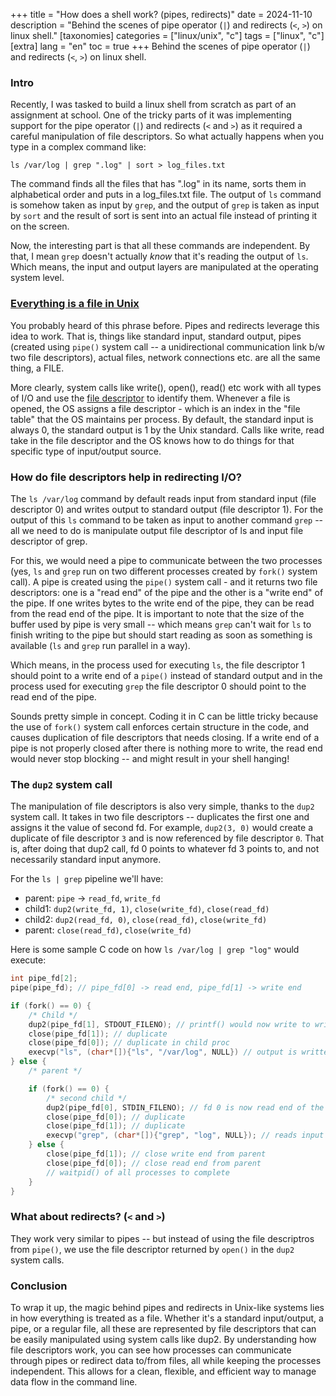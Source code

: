 +++
title = "How does a shell work? (pipes, redirects)"
date = 2024-11-10
description = "Behind the scenes of pipe operator (`|`) and redirects (`<`, `>`) on linux shell."
[taxonomies]
categories = ["linux/unix", "c"]
tags = ["linux", "c"]
[extra]
lang = "en"
toc = true
+++
Behind the scenes of pipe operator (`|`) and redirects (`<`, `>`) on linux shell.

### Intro

Recently, I was tasked to build a linux shell from scratch as part of an assignment at school. One of the tricky parts of it was implementing support for the pipe operator (`|`) and redirects (`<` and `>`) as it required a careful manipulation of file descriptors. So what actually happens when you type in a complex command like:

```shell
ls /var/log | grep ".log" | sort > log_files.txt
```

The command finds all the files that has ".log" in its name, sorts them in alphabetical order and puts in a log_files.txt file. The output of `ls` command is somehow taken as input by `grep`, and the output of `grep` is taken as input by `sort` and the result of sort is sent into an actual file instead of printing it on the screen.

Now, the interesting part is that all these commands are independent. By that, I mean `grep` doesn't actually _know_ that it's reading the output of `ls`. Which means, the input and output layers are manipulated at the operating system level.

### [Everything is a file in Unix](https://en.wikipedia.org/wiki/Everything_is_a_file)

You probably heard of this phrase before. Pipes and redirects leverage this idea to work. That is, things like standard input, standard output, pipes (created using `pipe()` system call -- a unidirectional communication link b/w two file descriptors), actual files, network connections etc. are all the same thing, a FILE.

More clearly, system calls like write(), open(), read() etc work with all types of I/O and use the [file descriptor](https://en.wikipedia.org/wiki/File_descriptor#:~:text=In%20Unix%20and%20Unix%2Dlike,a%20pipe%20or%20network%20socket.) to identify them. Whenever a file is opened, the OS assigns a file descriptor - which is an index in the "file table" that the OS maintains per process. By default, the standard input is always 0, the standard output is 1 by the Unix standard. Calls like write, read take in the file descriptor and the OS knows how to do things for that specific type of input/output source.

### How do file descriptors help in redirecting I/O?

The `ls /var/log` command by default reads input from standard input (file descriptor 0) and writes output to standard output (file descriptor 1). For the output of this `ls` command to be taken as input to another command `grep` -- all we need to do is manipulate output file descriptor of ls and input file descriptor of grep.

For this, we would need a pipe to communicate between the two processes (yes, `ls` and `grep` run on two different processes created by `fork()` system call). A pipe is created using the `pipe()` system call - and it returns two file descriptors: one is a "read end" of the pipe and the other is a "write end" of the pipe. If one writes bytes to the write end of the pipe, they can be read from the read end of the pipe. It is important to note that the size of the buffer used by pipe is very small -- which means `grep` can't wait for `ls` to finish writing to the pipe but should start reading as soon as something is available (`ls` and `grep` run parallel in a way).

Which means, in the process used for executing `ls`, the file descriptor 1 should point to a write end of a `pipe()` instead of standard output and in the process used for executing `grep` the file descriptor 0 should point to the read end of the pipe.

Sounds pretty simple in concept. Coding it in C can be little tricky because the use of `fork()` system call enforces certain structure in the code, and causes duplication of file descriptors that needs closing. If a write end of a pipe is not properly closed after there is nothing more to write, the read end would never stop blocking -- and might result in your shell hanging!

### The `dup2` system call

The manipulation of file descriptors is also very simple, thanks to the `dup2` system call. It takes in two file descriptors -- duplicates the first one and assigns it the value of second fd. For example, `dup2(3, 0)` would create a duplicate of file descriptor `3` and is now referenced by file descriptor `0`. That is, after doing that dup2 call, fd 0 points to whatever fd 3 points to, and not necessarily standard input anymore.

For the `ls | grep` pipeline we'll have:

* parent: `pipe` -> `read_fd`, `write_fd`
* child1: `dup2(write_fd, 1)`, `close(write_fd)`, `close(read_fd)`
* child2: `dup2(read_fd, 0)`, `close(read_fd)`, `close(write_fd)`
* parent: `close(read_fd)`, `close(write_fd)`


Here is some sample C code on how `ls /var/log | grep "log"` would execute:

```c
int pipe_fd[2];
pipe(pipe_fd); // pipe_fd[0] -> read end, pipe_fd[1] -> write end

if (fork() == 0) {
    /* Child */
    dup2(pipe_fd[1], STDOUT_FILENO); // printf() would now write to write end of the pipe for example
    close(pipe_fd[1]); // duplicate
    close(pipe_fd[0]); // duplicate in child proc
    execvp("ls", (char*[]){"ls", "/var/log", NULL}) // output is written to pipe_fd[1], can be read from pipe_fd[0]
} else {
    /* parent */

    if (fork() == 0) {
        /* second child */
        dup2(pipe_fd[0], STDIN_FILENO); // fd 0 is now read end of the pipe
        close(pipe_fd[0]); // duplicate
        close(pipe_fd[1]); // duplicate
        execvp("grep", (char*[]){"grep", "log", NULL}); // reads input from pipe_fd[0]
    } else {
        close(pipe_fd[1]); // close write end from parent
        close(pipe_fd[0]); // close read end from parent
        // waitpid() of all processes to complete
    }
}
```

### What about redirects? (`<` and `>`)

They work very similar to pipes -- but instead of using the file descriptros from `pipe()`, we use the file descriptor returned by `open()` in the `dup2` system calls.

### Conclusion

To wrap it up, the magic behind pipes and redirects in Unix-like systems lies in how everything is treated as a file. Whether it's a standard input/output, a pipe, or a regular file, all these are represented by file descriptors that can be easily manipulated using system calls like dup2. By understanding how file descriptors work, you can see how processes can communicate through pipes or redirect data to/from files, all while keeping the processes independent. This allows for a clean, flexible, and efficient way to manage data flow in the command line.